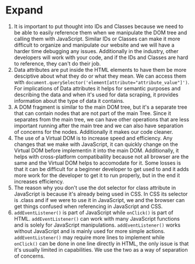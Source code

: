 # Expand
1. It is important to put thought into IDs and Classes because we need to be able to easily reference them when we manipulate the DOM tree and calling them with JavaScript. Similar IDs or Classes can make it more difficult to organize and manipulate our website and we will have a harder time debugging any issues. Additionally in the industry, other developers will work with your code, and if the IDs and Classes are hard to reference, they can't do their job.
2. Data attributes are put inside the HTML elements to have them be more desciptive about what they do or what they mean. We can access them with `document.querySelector('element[attribute="attribute_value"]')`. For implications of Data attributes it helps for semantic purposes and describing the data and when it's used for data scraping, it provides information about the type of data it contains.
3. A DOM fragment is similar to the main DOM tree, but it's a separate tree that can contain nodes that are not part of the main Tree. Since it separates from the main tree, we can have other operations that are less important running after the main tree and we can also have separation of concerns for the nodes. Additionally it makes our code cleaner.
4. The use of a Virtual DOM is to increase speed and efficiency. Any changes that we make with JavaScript, it can quickly change on the Virtual DOM before implementin it into the main DOM. Additionally, it helps with cross-platform compatibaility because not all browser are the same and the Virtual DOM helps to accomodate for it. Some losses is that it can be difficult for a beginner developer to get used to and it adds more work for the developer to get it to run properly, but in the end it increases efficiency.
5. The reason why you don't use the dot selector for class attribute in JavaScript is because it's already being used in CSS. In CSS its selector is .class and if we were to use it in JavaScript, we and the browser can get things confused when referencing in JavaScript and CSS.
6. `addEventListener()` is part of JavaScript while `onClick()` is part of HTML. `addEventListener()` can work with many JavaScript functions and is solely for JavaScript manipulations. `addEventListener()` works without JavaScript and is mainly used for more simple actions. `addEventListener()` may require more lines to implement while `onClick()` can be done in one line directly in HTML, the only issue is that it's usually limited in capabilities. We use the two as a way of separation of concerns.